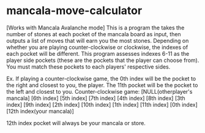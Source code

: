 # mancala-move-calculator
[Works with Mancala Avalanche mode] This is a program the takes the number of stones at each pocket of the mancala board as input, then outputs a list of moves that will earn you the most stones.
Depending on whether you are playing counter-clockwise or clockwise, the indexes of each pocket will be different. This program assesses indexes 6-11 as the player side pockets (these are the pockets that the player can choose from). You must match these pockets to each players' respective sides.

Ex. If playing a counter-clockwise game, the 0th index will be the pocket to the right and closest to you, the player. The 11th pocket will be the pocket to the left and closest to you.
Counter-clockwise game:
[NULL(otherplayer's mancala]
[6th index]  [5th index]
[7th index]  [4th index]
[8th index]  [3th index]
[9th index]  [2th index]
[10th index] [1th index]
[11th index] [0th index]
[12th index(your mancala)]

12th index pocket will always be your mancala or store.

